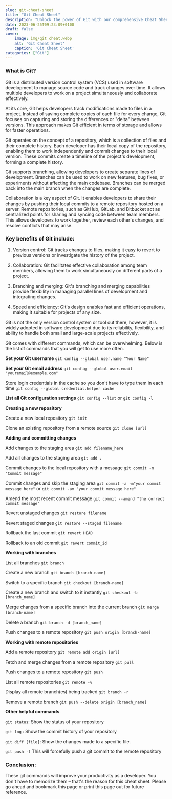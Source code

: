 ```yaml
---
slug: git-cheat-sheet
title: "Git Cheat Sheet"
description: "Unlock the power of Git with our comprehensive Cheat Sheet. Streamline your version control workflow and collaborate effectively using Git in no time!"
date: 2023-06-25T09:23:09+0100
draft: false
cover:
    image: img/git_cheat.webp
    alt: 'Git Cheat Sheet'
    caption: 'Git Cheat Sheet'
categories: ["Git"]
---
```


### What is Git?

Git is a distributed version control system (VCS) used in software development to manage source code and track changes over time. It allows multiple developers to work on a project simultaneously and collaborate effectively.

At its core, Git helps developers track modifications made to files in a project. Instead of saving complete copies of each file for every change, Git focuses on capturing and storing the differences or "delta" between versions. This approach makes Git efficient in terms of storage and allows for faster operations.

Git operates on the concept of a repository, which is a collection of files and their complete history. Each developer has their local copy of the repository, enabling them to work independently and commit changes to their local version. These commits create a timeline of the project's development, forming a complete history.

Git supports branching, allowing developers to create separate lines of development. Branches can be used to work on new features, bug fixes, or experiments without affecting the main codebase. Branches can be merged back into the main branch when the changes are complete.

Collaboration is a key aspect of Git. It enables developers to share their changes by pushing their local commits to a remote repository hosted on a server. Remote repositories, such as GitHub, GitLab, and Bitbucket act as centralized points for sharing and syncing code between team members. This allows developers to work together, review each other's changes, and resolve conflicts that may arise.

### Key benefits of Git include:

1. Version control: Git tracks changes to files, making it easy to revert to previous versions or investigate the history of the project.

2. Collaboration: Git facilitates effective collaboration among team members, allowing them to work simultaneously on different parts of a project.

3. Branching and merging: Git's branching and merging capabilities provide flexibility in managing parallel lines of development and integrating changes.

4. Speed and efficiency: Git's design enables fast and efficient operations, making it suitable for projects of any size.

Git is not the only version control system or tool out there, however, it is widely adopted in software development due to its reliability, flexibility, and ability to handle both small and large-scale projects effectively.

Git comes with different commands, which can be overwhelming. Below is the list of commands that you will get to use more often.

**Set your Git username**
`git config --global user.name "Your Name"`

**Set your Git email address**
`git config --global user.email "youremail@example.com"`

Store login credentials in the cache so you don't have to type them in each time
`git config --global credential.helper cache`

**List all Git configuration settings**
`git config --list` or `git config -l`

**Creating a new repository**

Create a new local repository
`git init` 

Clone an existing repository from a remote source
`git clone [url]`

**Adding and committing changes**

Add changes to the staging area
`git add filename_here`

Add all changes to the staging area
`git add .` 

Commit changes to the local repository with a message
`git commit -m "Commit message"` 

Commit changes and skip the staging area
`git commit -a -m"your commit message here"`
or
`git commit -am "your commit message here"`

Amend the most recent commit message
`git commit --amend "the correct commit message"`

Revert unstaged changes
`git restore filename`

Revert staged changes
`git restore --staged filename`

Rollback the last commit
`git revert HEAD`

Rollback to an old commit
`git revert commit_id`

**Working with branches**

List all branches
`git branch`

Create a new branch
`git branch [branch-name]`

 Switch to a specific branch
`git checkout [branch-name]`

Create a new branch and switch to it instantly
`git checkout -b [branch_name]`

Merge changes from a specific branch into the current branch
`git merge [branch-name]` 

Delete a branch
`git branch -d [branch_name]`

Push changes to a remote repository
`git push origin [branch-name]` 

**Working with remote repositories**

Add a remote repository
`git remote add origin [url]` 

 Fetch and merge changes from a remote repository
`git pull` 

Push changes to a remote repository
`git push` 

List all remote repositories
`git remote -v` 

Display all remote branch(es) being tracked
`git branch -r`

Remove a remote branch
`git push --delete origin [branch_name]`

**Other helpful commands**

`git status`: Show the status of your repository

`git log` : Show the commit history of your repository

`git diff [file]`: Show the changes made to a specific file.

`git push -f` This will forcefully push a git commit to the remote repository

### Conclusion:

These git commands will improve your productivity as a developer. You don't have to memorize them – that's the reason for this cheat sheet. Please go ahead and bookmark this page or print this page out for future reference.